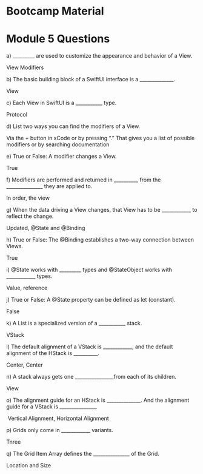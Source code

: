 
# Bootcamp Material
 

# Module 5 Questions



a) _________ are used to customize the appearance and behavior of a View.  

View Modifiers 

b) The basic building block of a SwiftUI interface is a ______________.

View

c) Each View in SwiftUI is a ___________ type.

Protocol

d) List two ways you can find the modifiers of a View.

Via the + button in xCode or by pressing “.” That gives you a list of possible modifiers or by searching documentation

e) True or False: A modifier changes a View.

True

f) Modifiers are performed and returned in __________ from the _______________ they are applied to.  

In order, the view

g) When the data driving a View changes, that View has to be ____________ to reflect the change.

Updated, @State and @Binding

h) True or False: The @Binding establishes a two-way connection between Views.

True

i) @State works with _________ types and @StateObject works with ____________ types.

Value, reference 

j) True or False: A @State property can be defined as let (constant).

False

k) A List is a specialized version of a ___________ stack.

VStack

l) The default alignment of a VStack is ____________, and the default alignment of the HStack is __________.

Center, Center

n) A stack always gets one  ________________from each of its children.

View 

o) The alignment guide for an HStack is ______________. And the alignment guide for a VStack is _______________.


 Vertical Alignment, Horizontal Alignment  


p) Grids only come in ____________ variants.

Tnree 

q) The Grid Item Array defines the _______________ of the Grid.

Location and Size

